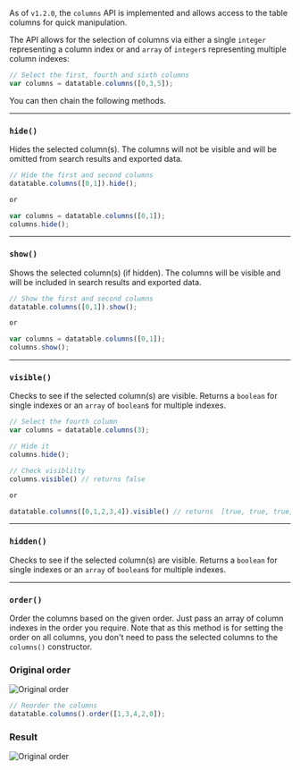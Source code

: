 As of `v1.2.0`, the `columns` API is implemented and allows access to the table columns for quick manipulation.

The API allows for the selection of columns via either a single `integer` representing a column index or and `array` of `integer`s representing multiple column indexes:

```javascript
// Select the first, fourth and sixth columns
var columns = datatable.columns([0,3,5]);
```

You can then chain the following methods.

---

### `hide()`

Hides the selected column(s). The columns will not be visible and will be omitted from search results and exported data.

```javascript
// Hide the first and second columns
datatable.columns([0,1]).hide();

or 

var columns = datatable.columns([0,1]);
columns.hide();
```

---

### `show()`

Shows the selected column(s) (if hidden). The columns will be visible and will be included in search results and exported data.


```javascript
// Show the first and second columns
datatable.columns([0,1]).show();

or 

var columns = datatable.columns([0,1]);
columns.show();
```

---

### `visible()`

Checks to see if the selected column(s) are visible. Returns a `boolean` for single indexes or an `array` of `boolean`s for multiple indexes.

```javascript
// Select the fourth column
var columns = datatable.columns(3);

// Hide it
columns.hide();

// Check visiblilty
columns.visible() // returns false

or 

datatable.columns([0,1,2,3,4]).visible() // returns  [true, true, true, false, true]

```

---

### `hidden()`

Checks to see if the selected column(s) are visible. Returns a `boolean` for single indexes or an `array` of `boolean`s for multiple indexes.

---

### `order()`

Order the columns based on the given order. Just pass an array of column indexes in the order you require. Note that as this method is for setting the order on all columns, you don't need to pass the selected columns to the `columns()` constructor.

### Original order
![Original order](http://i.imgur.com/OK5DoGs.png)


```javascript
// Reorder the columns
datatable.columns().order([1,3,4,2,0]);
```


### Result
![Original order](http://i.imgur.com/kNGEgpT.png)